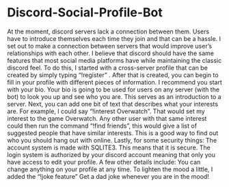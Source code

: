 # Discord-Social-Profile-Bot

At the moment, discord servers lack a connection between them. Users have to introduce themselves each time they join and that can be a hassle. I set out to make a connection between servers that would improve user’s relationships with each other. I believe that discord should have the same features that most social media platforms have while maintaining the classic discord feel. To do this, I started with a cross-server profile that can be created by simply typing “!register” . After that is created, you can begin to fill in your profile with different pieces of information. I recommend you start with your bio. Your bio is going to be used for users on any server (with the bot) to look you up and see who you are. This serves as an introduction to a server. Next, you can add one bit of text that describes what your interests are. For example, I could say “!interest Overwatch”. That would set my interest to the game Overwatch. Any other user with that same interest could then run the command “!find friends”, this would give a list of suggested people that have similar interests. This is a good way to find out who you should hang out with online. Lastly, for some security things: The account system is made with SQLITE3. This means that it is secure. The login system is authorized by your discord account meaning that only you have access to edit your profile. A few other details include: You can change anything on your profile at any time. To lighten the mood a little, I added the “!joke feature” Get a dad joke whenever you are in the mood!
